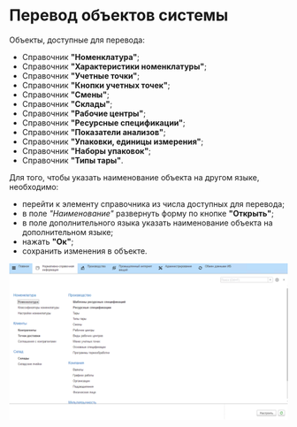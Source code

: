 # Перевод объектов системы

Объекты, доступные для перевода:

- Справочник **"Номенклатура"**;
- Справочник **"Характеристики номенклатуры"**;
- Справочник **"Учетные точки"**;
- Справочник **"Кнопки учетных точек"**;
- Справочник **"Смены"**;
- Справочник **"Склады"**;
- Справочник **"Рабочие центры"**;
- Справочник **"Ресурсные спецификации"**;
- Справочник **"Показатели анализов"**;
- Справочник **"Упаковки, единицы измерения"**;
- Справочник **"Наборы упаковок"**;
- Справочник **"Типы тары"**.

Для того, чтобы указать наименование объекта на другом языке, необходимо:

- перейти к элементу справочника из числа доступных для перевода;
- в поле *"Наименование"* развернуть форму по кнопке **"Открыть"**;
- в поле дополнительного языка указать наименование объекта на дополнительном языке;
- нажать **"Ок"**;
- сохранить изменения в объекте.

![](ObjectsToBeTranslated.assets/1.gif)